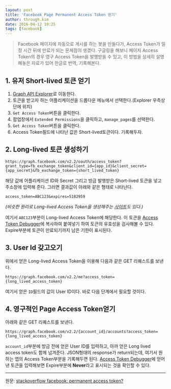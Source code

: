 ```yaml
---
layout: post
title: 'Facebook Page Permanent Access Token 얻기'
author: through.kim
date: 2016-04-12 19:25
tags: [facebook]
---
```


> Facebook 페이지에 자동으로 게시를 하는 봇을 만들다가, Access Token가 일정 시간 뒤에 만료가 되는 문제점이 생겼다. 구글링을 해보니 페이지 Access Token의 경우 영구 Access Token을 발행받을 수 있고, 이 방법을 상세히 설명해놓은 자료가 있어 한글로 번역, 기록해본다.

## 1. 유저 Short-lived 토큰 얻기

1. [Graph API Explorer](https://developers.facebook.com/tools/explorer)로 이동한다.
2. 토큰을 받고자 하는 어플리케이션을 드롭다운 메뉴에서 선택한다.(Explorer 우측상단에 위치)
3. `Get Access Token`버튼을 클릭한다.
4. 팝업창에서 `Extended Permissions`을 클릭하고, `manage_pages`를 선택한다.
5. `Get Access Token`버튼을 클릭한다.
6. Access Token필드에 나타난 값은 Short-lived토큰이다. 기록해두자.

## 2. Long-lived 토큰 생성하기

```
https://graph.facebook.com/v2.2/oauth/access_token?grant_type=fb_exchange_token&client_id={app_id}&client_secret={app_secret}&fb_exchange_token={short_lived_token}
```

해당 값에 어플리케이션 ID와 Secret 그리고 방금 발행받은 Short-lived 토큰을 넣고 주소창에 입력해 준다. 그러면 결과값이 아래와 같은 형태로 나타난다.

```
access_token=ABC123&expires=5182959
```

_(비슷한 원리로 Long-lived Access Token을 생성해주는 [사이트](http://www.slickremix.com/facebook-60-day-user-access-token-generator/)도 있다.)_

여기서 `ABC123`부분이 Long-lived Access Token에 해당한다. 이 토큰을 [Access Token Debugger](https://developers.facebook.com/tools/debug/)에 복사하여 붙여넣기 하여 토큰의 유효성을 검사해볼 수 있다. Expire부분에 토큰이 만료되기까지 남은 기한이 표시된다.

## 3. User Id 갖고오기

위에서 얻은 Long-lived Access Token을 이용해 다음과 같은 GET 리퀘스트를 보낸다.

```
https://graph.facebook.com/v2.2/me?access_token={long_lived_access_token}
```

여기서 얻은 `ID`필드의 값이 User ID이다. 바로 다음 단계에서 필요할 것이다.

## 4. 영구적인 Page Access Token얻기

아래와 같은 GET 리퀘스트를 보낸다.

```
https://graph.facebook.com/v2.2/{account_id}/accounts?access_token={long_lived_access_token}
```

`account_id`부분에 방금 전에 얻은 User ID를 입력하고, 아까 얻은 Long lived access token도 함께 넘겨준다.
JSON형태의 response가 return되는데, 여기서 원하는 앱의 Access Token부분을 기록해두면 된다. [Access Token Debugger](https://developers.facebook.com/tools/debug/)에 얻어낸 토큰을 입력해보면 Expire부분에 **Never**라고 표시되는 것을 확인할 수 있다.

---

원문: [stackoverflow facebook: permanent access token?](http://stackoverflow.com/questions/17197970/facebook-permanent-page-access-token)

